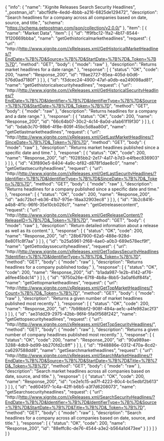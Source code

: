 {
  "info": {
    "name": "Xignite Releases Search Security Headlines",
    "_postman_id": "abcf9dfe-4edd-4bbb-a216-6825de129472",
    "description": "Search headlines for a company across all companies based on date, source, and title.",
    "schema": "https://schema.getpostman.com/json/collection/v2.0.0/"
  },
  "item": [
    {
      "name": "Market Data",
      "item": [
        {
          "id": "ff9fbc12-1fa2-4b17-8544-1f120669bbba",
          "name": "getGethistoricalmarketheadlines",
          "request": {
            "url": "http://http://www.xignite.com//xReleases.xml/GetHistoricalMarketHeadlines/?EndDate=%7B%7D&Source=%7B%7D&StartDate=%7B%7D&_Token=%7B%7D",
            "method": "GET",
            "body": {
              "mode": "raw"
            },
            "description": "Returns market headlines for a date range."
          },
          "response": [
            {
              "status": "OK",
              "code": 200,
              "name": "Response_200",
              "id": "f9ae2727-85ea-405d-b0d6-576d0ad7180f"
            }
          ]
        },
        {
          "id": "f3dcec24-4900-47af-a0db-ea249098ad81",
          "name": "getGethistoricalsecurityheadlines",
          "request": {
            "url": "http://http://www.xignite.com//xReleases.xml/GetHistoricalSecurityHeadlines/?EndDate=%7B%7D&Identifier=%7B%7D&IdentifierType=%7B%7D&Source=%7B%7D&StartDate=%7B%7D&_Token=%7B%7D",
            "method": "GET",
            "body": {
              "mode": "raw"
            },
            "description": "Returns headlines for a company and a date range."
          },
          "response": [
            {
              "status": "OK",
              "code": 200,
              "name": "Response_200",
              "id": "66c64b07-30c2-4c14-8a0d-a1ab61f19f30"
            }
          ]
        },
        {
          "id": "bdab3c70-98b6-4f8e-809f-45bc5d8aa80d",
          "name": "getGetlastmarketheadlines",
          "request": {
            "url": "http://http://www.xignite.com//xReleases.xml/GetLastMarketHeadlines/?SinceDate=%7B%7D&_Token=%7B%7D",
            "method": "GET",
            "body": {
              "mode": "raw"
            },
            "description": "Returns market headlines published since a specific date and time."
          },
          "response": [
            {
              "status": "OK",
              "code": 200,
              "name": "Response_200",
              "id": "f0285bb2-2e17-4a17-b7d3-e4fbec836903"
            }
          ]
        },
        {
          "id": "43f890e5-8404-4a9c-bf82-d878f1dae8c0",
          "name": "getGetlastsecurityheadlines",
          "request": {
            "url": "http://http://www.xignite.com//xReleases.xml/GetLastSecurityHeadlines/?Identifier=%7B%7D&IdentifierType=%7B%7D&SinceDate=%7B%7D&_Token=%7B%7D",
            "method": "GET",
            "body": {
              "mode": "raw"
            },
            "description": "Returns headlines for a company published since a specific date and time."
          },
          "response": [
            {
              "status": "OK",
              "code": 200,
              "name": "Response_200",
              "id": "adc72bcf-eb36-41b7-975e-18aa32903ec8"
            }
          ]
        },
        {
          "id": "3b2c8416-a4b8-4f1c-96f6-35e10cb026c1",
          "name": "getGetreleasecontent",
          "request": {
            "url": "http://http://www.xignite.com//xReleases.xml/GetReleaseContent/?ReleaseID=%7B%7D&_Token=%7B%7D",
            "method": "GET",
            "body": {
              "mode": "raw"
            },
            "description": "Return detailed information about a release as well as its content."
          },
          "response": [
            {
              "status": "OK",
              "code": 200,
              "name": "Response_200",
              "id": "28b67900-62a5-488e-928d-8e8011c8f7aa"
            }
          ]
        },
        {
          "id": "b25a5961-2f68-4ae0-a0b3-689e578ecf9f",
          "name": "getGettodayssecurityheadlines",
          "request": {
            "url": "http://http://www.xignite.com//xReleases.xml/GetTodaysSecurityHeadlines?Identifier=%7B%7D&IdentifierType=%7B%7D&_Token=%7B%7D",
            "method": "GET",
            "body": {
              "mode": "raw"
            },
            "description": "Returns headlines for a company published today."
          },
          "response": [
            {
              "status": "OK",
              "code": 200,
              "name": "Response_200",
              "id": "b1ada987-1e2b-4142-af76-a6fee45bdc14"
            }
          ]
        },
        {
          "id": "9750a26e-67f8-4b8a-8bb5-3a0af6df84fa",
          "name": "getGettopmarketheadlines",
          "request": {
            "url": "http://http://www.xignite.com//xReleases.xml/GetTopMarketHeadlines/?Count=%7B%7D&_Token=%7B%7D",
            "method": "GET",
            "body": {
              "mode": "raw"
            },
            "description": "Returns a given number of market headlines published most recently."
          },
          "response": [
            {
              "status": "OK",
              "code": 200,
              "name": "Response_200",
              "id": "7b98bbf2-908f-494a-ae1c-a4fe982ac2f3"
            }
          ]
        },
        {
          "id": "ae31dd29-2975-42bb-96f4-5fa0f568f242",
          "name": "getGettopsecurityheadlines",
          "request": {
            "url": "http://http://www.xignite.com//xReleases.xml/GetTopSecurityHeadlines/",
            "method": "GET",
            "body": {
              "mode": "raw"
            },
            "description": "Returns a given number of company headlines published most recently."
          },
          "response": [
            {
              "status": "OK",
              "code": 200,
              "name": "Response_200",
              "id": "90a989ae-3288-4db9-bd99-bb270fd2c8ff"
            }
          ]
        },
        {
          "id": "f948886e-0312-470a-8cd2-ca6297588dd8",
          "name": "getSearchmarketheadlines",
          "request": {
            "url": "http://http://www.xignite.com//xReleases.xml/SearchMarketHeadlines/?EndDate=%7B%7D&Source=%7B%7D&StartDate=%7B%7D&Title=%7B%7D&_Token=%7B%7D",
            "method": "GET",
            "body": {
              "mode": "raw"
            },
            "description": "Search market headlines across all companies based on date, source, and title."
          },
          "response": [
            {
              "status": "OK",
              "code": 200,
              "name": "Response_200",
              "id": "ce2e1c15-ad7f-4223-80c4-bc5edbf2b613"
            }
          ]
        },
        {
          "id": "ed6045f7-1c4a-42ff-b6b5-a3f7d6208073",
          "name": "getSearchsecurityheadlines",
          "request": {
            "url": "http://http://www.xignite.com//xReleases.xml/SearchSecurityHeadlines/?EndDate=%7B%7D&Identifier=%7B%7D&IdentifierType=%7B%7D&Source=%7B%7D&StartDate=%7B%7D&Title=%7B%7D&_Token=%7B%7D",
            "method": "GET",
            "body": {
              "mode": "raw"
            },
            "description": "Search headlines for a company across all companies based on date, source, and title."
          },
          "response": [
            {
              "status": "OK",
              "code": 200,
              "name": "Response_200",
              "id": "88effc8c-de76-4544-a3e2-b564a1d473ee"
            }
          ]
        }
      ]
    }
  ]
}
